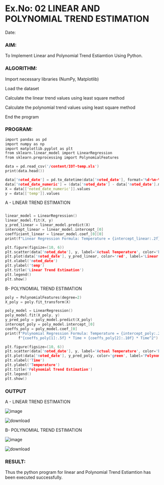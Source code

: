 # Ex.No: 02 LINEAR AND POLYNOMIAL TREND ESTIMATION
Date: 
### AIM:
To Implement Linear and Polynomial Trend Estiamtion Using Python.

### ALGORITHM:
Import necessary libraries (NumPy, Matplotlib)

Load the dataset

Calculate the linear trend values using least square method

Calculate the polynomial trend values using least square method

End the program
### PROGRAM:

```c
import pandas as pd
import numpy as np
import matplotlib.pyplot as plt
from sklearn.linear_model import LinearRegression
from sklearn.preprocessing import PolynomialFeatures

```
```c
data = pd.read_csv('/content/IOT-temp.xls')
print(data.head())
```
```c
data['noted_date'] = pd.to_datetime(data['noted_date'], format='%d-%m-%Y %H:%M', errors='coerce')
data['noted_date_numeric'] = (data['noted_date'] - data['noted_date'].min()).dt.total_seconds()
X = data[['noted_date_numeric']].values
y = data[['temp']].values
```
A - LINEAR TREND ESTIMATION
```c

linear_model = LinearRegression()
linear_model.fit(X, y)
y_pred_linear = linear_model.predict(X)
intercept_linear = linear_model.intercept_[0]
coefficient_linear = linear_model.coef_[0][0]
print(f"Linear Regression Formula: Temperature = {intercept_linear:.2f} + {coefficient_linear:.5f} * Time")
```
```c
plt.figure(figsize=(10, 6))
plt.scatter(data['noted_date'], y, label='Actual Temperature', color='blue')
plt.plot(data['noted_date'], y_pred_linear, color='red', label='Linear Trend')
plt.xlabel('noted_date')
plt.ylabel('temp')
plt.title('Linear Trend Estimation')
plt.legend()
plt.show()
```

B- POLYNOMIAL TREND ESTIMATION
```c
poly = PolynomialFeatures(degree=2)
X_poly = poly.fit_transform(X)

poly_model = LinearRegression()
poly_model.fit(X_poly, y)
y_pred_poly = poly_model.predict(X_poly)
intercept_poly = poly_model.intercept_[0]
coeffs_poly = poly_model.coef_[0]
print(f"Polynomial Regression Formula: Temperature = {intercept_poly:.2f} + "
      f"{coeffs_poly[1]:.5f} * Time + {coeffs_poly[2]:.10f} * Time^2")

```
```c
plt.figure(figsize=(10, 6))
plt.scatter(data['noted_date'], y, label='Actual Temperature', color='blue')
plt.plot(data['noted_date'], y_pred_poly, color='green', label='Polynomial Trend (degree=2)')
plt.xlabel('Time')
plt.ylabel('Temperature')
plt.title('Polynomial Trend Estimation')
plt.legend()
plt.show()
```

### OUTPUT
A - LINEAR TREND ESTIMATION

![image](https://github.com/user-attachments/assets/45114a9b-9b89-442d-9171-998885e8d66b)

![download](https://github.com/user-attachments/assets/e7204452-185c-4a20-ba9f-0d3b6c1c71ef)


B- POLYNOMIAL TREND ESTIMATION

![image](https://github.com/user-attachments/assets/9cb12760-914a-4216-a2a1-2a23c7f7d4d2)

![download](https://github.com/user-attachments/assets/14a31601-6cee-40a7-9923-1d3f0ca6e1e3)

### RESULT:
Thus the python program for linear and Polynomial Trend Estiamtion has been executed successfully.
